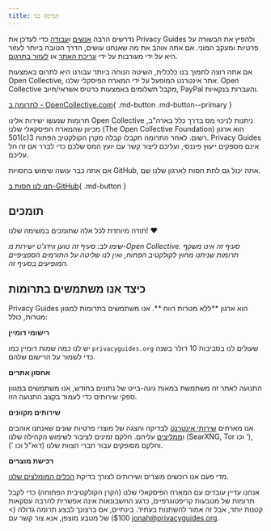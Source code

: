 ```yaml
---
title: תמיכה בנו
---
```


<!-- markdownlint-disable MD036 -->
נדרשים הרבה [אנשים](https://github.com/privacyguides/privacyguides.org/graphs/contributors) ו[עבודה](https://github.com/privacyguides/privacyguides.org/pulse/monthly) כדי לעדכן את Privacy Guides ולהפיץ את הבשורה על פרטיות ומעקב המוני. אם אתה אוהב את מה שאנחנו עושים, הדרך הטובה ביותר לעזור היא על ידי מעורבות על ידי [עריכת האתר](https://github.com/privacyguides/privacyguides.org) או [לעזור בתרגום](https://crowdin.com/project/privacyguides).

אם אתה רוצה לתמוך בנו כלכלית, השיטה הנוחה ביותר עבורנו היא לתרום באמצעות Open Collective, אתר אינטרנט המופעל על ידי המארח הפיסקלי שלנו. Open Collective מקבל תשלומים באמצעות כרטיס אשראי/חיוב, PayPal והעברות בנקאיות.

[לתרומה ב - OpenCollective.com](https://opencollective.com/privacyguides/donate){ .md-button .md-button--primary }

תרומות שנעשו ישירות אלינו Open Collective ניתנות לניכוי מס בדרך כלל בארה"ב, מכיוון שהמארח הפיסקאלי שלנו (The Open Collective Foundation) הוא ארגון 501(c)3 רשום. לאחר התרומה תקבלו קבלה מקרן הקולקטיב הפתוח. Privacy Guides אינם מספקים ייעוץ פיננסי, ועליכם ליצור קשר עם יועץ המס שלכם כדי לברר אם זה חל עליכם.

אם אתה כבר עושה שימוש בחסויות GitHub, אתה יכול גם לתת חסות לארגון שלנו שם.

[תנו לנו חסות ב-GitHub](https://github.com/sponsors/privacyguides){ .md-button }

## תומכים

תודה מיוחדת לכל אלה שתומכים במשימה שלנו! :heart:

*שימו לב: סעיף זה טוען ווידג'ט ישירות מ-Open Collective. סעיף זה אינו משקף תרומות שניתנו מחוץ לקולקטיב הפתוח, ואין לנו שליטה על התורמים הספציפיים המופיעים בסעיף זה.*

<script src="https://opencollective.com/privacyguides/banner.js"></script>

## כיצד אנו משתמשים בתרומות

Privacy Guides הוא ארגון **ללא מטרות רווח **. אנו משתמשים בתרומות למגוון מטרות, כולל:

**רישומי דומיין**

יש לנו כמה שמות דומיין כמו `privacyguides.org` שעולים לנו בסביבות 10 דולר בשנה כדי לשמור על הרישום שלהם.

**אחסון אתרים**

התנועה לאתר זה משתמשת במאות גיגה-בייט של נתונים בחודש, אנו משתמשים במגוון ספקי שירותים כדי לעמוד בקצב התנועה הזו.

**שירותים מקוונים**

אנו מארחים [שירותי אינטרנט](https://privacyguides.net) לבדיקה והצגה של מוצרי פרטיות שונים שאנחנו אוהבים ו[ממליצים](../tools.md) עליהם. חלקם זמינים לציבור לשימוש הקהילה שלנו (SearXNG, Tor וכו '), וחלקם מסופקים עבור חברי הצוות שלנו (דוא"ל וכו ').

**רכישת מוצרים**

מדי פעם אנו רוכשים מוצרים ושירותים לצורך בדיקת [הכלים המומלצים שלנו](../tools.md).

אנחנו עדיין עובדים עם המארח הפיסקאלי שלנו (הקרן הקולקטיבית הפתוחה) כדי לקבל תרומות של מטבעות קריפטוגרפיים, כרגע החשבונאות אינה אפשרית להרבה עסקאות קטנות יותר, אבל זה אמור להשתנות בעתיד. בינתיים, אם ברצונך לבצע תרומה גדולה (> $100) של מטבע מוצפן, אנא צור קשר עם [jonah@privacyguides.org](mailto:jonah@privacyguides.org).
